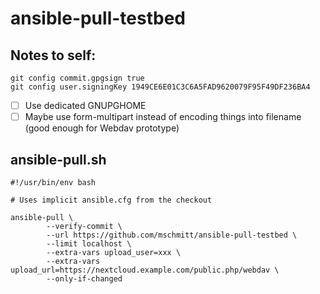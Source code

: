 # ansible-pull-testbed

## Notes to self:

```
git config commit.gpgsign true
git config user.signingKey 1949CE6E01C3C6A5FAD9620079F95F49DF236BA4
```

- [ ] Use dedicated GNUPGHOME
- [ ] Maybe use form-multipart instead of encoding things into filename (good enough for Webdav prototype)

## ansible-pull.sh

```
#!/usr/bin/env bash

# Uses implicit ansible.cfg from the checkout

ansible-pull \
        --verify-commit \
        --url https://github.com/mschmitt/ansible-pull-testbed \
        --limit localhost \
        --extra-vars upload_user=xxx \
        --extra-vars upload_url=https://nextcloud.example.com/public.php/webdav \
        --only-if-changed
```
